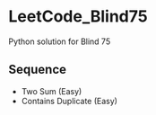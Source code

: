 # LeetCode_Blind75
Python solution for Blind 75

## Sequence
* Two Sum (Easy)
* Contains Duplicate (Easy)
